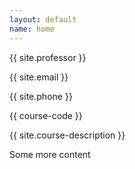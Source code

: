 ```yaml
---
layout: default
name: home
---
```

{{ site.professor }}

{{ site.email }}

{{ site.phone }}

{{ course-code }}

{{ site.course-description }}

Some more content